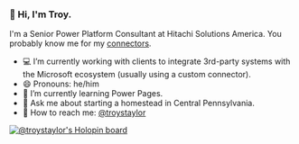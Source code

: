### 👋 Hi, I'm Troy.

[](https://github.com/troystaylor/troystaylor/blob/main/Written-By-Human-Not-By-AI-Badge-white%402x.png)

I'm a Senior Power Platform Consultant at Hitachi Solutions America. You probably know me for my [connectors](https://github.com/troystaylor/PowerPlatformConnectors).

- 💻 I’m currently working with clients to integrate 3rd-party systems with the Microsoft ecosystem (usually using a custom connector).
- 😄 Pronouns: he/him
- 🌱 I’m currently learning Power Pages.
- 🐑 Ask me about starting a homestead in Central Pennsylvania.
- 💾 How to reach me: [@troystaylor](https://twitter.com/troystaylor)

[![@troystaylor's Holopin board](https://holopin.io/api/user/board?user=troystaylor)](https://holopin.io/@troystaylor)
